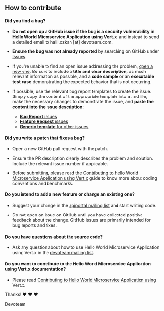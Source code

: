 ## How to contribute

#### **Did you find a bug?**

* **Do not open up a GitHub issue if the bug is a security vulnerability
  in Hello World Microservice Application using Vert.x**, and instead to send a detailed email to halil.ozkan [at] devoteam.com.

* **Ensure the bug was not already reported** by searching on GitHub under [Issues](https://github.com/HalilOzkan/devoteam-helloworld/issues).

* If you're unable to find an open issue addressing the problem, [open a new one](https://github.com/HalilOzkan/devoteam-helloworld/issues/new). Be sure to include a **title and clear description**, as much relevant information as possible, and a **code sample** or an **executable test case** demonstrating the expected behavior that is not occurring.

* If possible, use the relevant bug report templates to create the issue. Simply copy the content of the appropriate template into a .md file, make the necessary changes to demonstrate the issue, and **paste the content into the issue description**:
  * [**Bug Report** issues](https://github.com/HalilOzkan/devoteam-helloworld/blob/master/.github/ISSUE_TEMPLATE/bug_report.md)
  * [**Feature Request** issues](https://github.com/HalilOzkan/devoteam-helloworld/blob/master/.github/ISSUE_TEMPLATE/feature_request.md)
  * [**Generic template** for other issues](https://github.com/HalilOzkan/devoteam-helloworld/blob/master/.github/ISSUE_TEMPLATE/custom.md)

#### **Did you write a patch that fixes a bug?**

* Open a new GitHub pull request with the patch.

* Ensure the PR description clearly describes the problem and solution. Include the relevant issue number if applicable.

* Before submitting, please read the [Contributing to Hello World Microservice Application using Vert.x](https://github.com/HalilOzkan/devoteam-helloworld/blob/master/contributing.md) guide to know more about coding conventions and benchmarks.

#### **Do you intend to add a new feature or change an existing one?**

* Suggest your change in the [apiportal mailing list](https://groups.google.com/forum/#!forum/apiportal) and start writing code.

* Do not open an issue on GitHub until you have collected positive feedback about the change. GitHub issues are primarily intended for bug reports and fixes.

#### **Do you have questions about the source code?**

* Ask any question about how to use Hello World Microservice Application using Vert.x in the [devoteam mailing list](https://groups.google.com/forum/#!forum/devoteam).

#### **Do you want to contribute to the Hello World Microservice Application using Vert.x documentation?**

* Please read [Contributing to Hello World Microservice Application using Vert.x](https://github.com/HalilOzkan/devoteam-helloworld/blob/master/CONTRIBUTING.md).


Thanks! :heart: :heart: :heart:

Devoteam